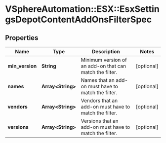 # VSphereAutomation::ESX::EsxSettingsDepotContentAddOnsFilterSpec

## Properties
Name | Type | Description | Notes
------------ | ------------- | ------------- | -------------
**min_version** | **String** | Minimum version of an add-on that can match the filter. | [optional] 
**names** | **Array&lt;String&gt;** | Names that an add-on must have to match the filter. | [optional] 
**vendors** | **Array&lt;String&gt;** | Vendors that an add-on must have to match the filter. | [optional] 
**versions** | **Array&lt;String&gt;** | Versions that an add-on must have to match the filter. | [optional] 


